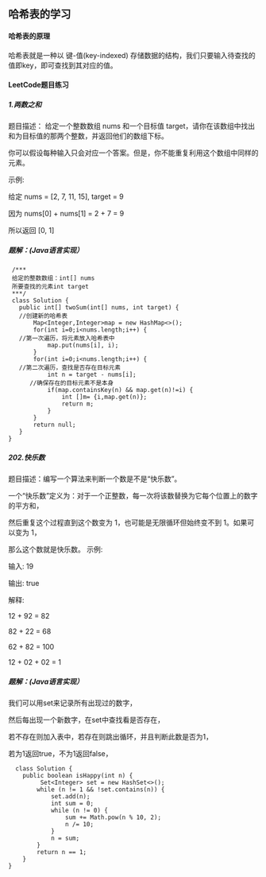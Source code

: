 ## 哈希表的学习
#### 哈希表的原理
哈希表就是一种以 键-值(key-indexed) 存储数据的结构，我们只要输入待查找的值即key，即可查找到其对应的值。
#### LeetCode题目练习
##### 1.两数之和
题目描述：
给定一个整数数组 nums 和一个目标值 target，请你在该数组中找出和为目标值的那两个整数，并返回他们的数组下标。

你可以假设每种输入只会对应一个答案。但是，你不能重复利用这个数组中同样的元素。

示例:

给定 nums = [2, 7, 11, 15], target = 9

因为 nums[0] + nums[1] = 2 + 7 = 9

所以返回 [0, 1]
##### 题解：(Java语言实现）
 ``` 
  /***
  给定的整数数组：int[] nums
  所要查找的元素int target
  ***/
  class Solution {
    public int[] twoSum(int[] nums, int target) {
    //创建新的哈希表
        Map<Integer,Integer>map = new HashMap<>();
		for(int i=0;i<nums.length;i++) {
    //第一次遍历，将元素放入哈希表中
			map.put(nums[i], i);
		}
		for(int i=0;i<nums.length;i++) {
    //第二次遍历，查找是否存在目标元素
			int n = target - nums[i];
       //确保存在的目标元素不是本身
			if(map.containsKey(n) && map.get(n)!=i) {
				int []m= {i,map.get(n)};
				return m;
			}
		}
		return null;
    }
} 
  ```
##### 202.快乐数
题目描述：编写一个算法来判断一个数是不是“快乐数”。

一个“快乐数”定义为：对于一个正整数，每一次将该数替换为它每个位置上的数字的平方和，

然后重复这个过程直到这个数变为 1，也可能是无限循环但始终变不到 1。如果可以变为 1，

那么这个数就是快乐数。
示例: 

输入: 19

输出: true

解释: 

12 + 92 = 82

82 + 22 = 68

62 + 82 = 100

12 + 02 + 02 = 1

##### 题解：(Java语言实现）
我们可以用set来记录所有出现过的数字，

然后每出现一个新数字，在set中查找看是否存在，

若不存在则加入表中，若存在则跳出循环，并且判断此数是否为1，

若为1返回true，不为1返回false，

``` 
  class Solution {
    public boolean isHappy(int n) {
         Set<Integer> set = new HashSet<>();
        while (n != 1 && !set.contains(n)) {
            set.add(n);
            int sum = 0;
            while (n != 0) {
                sum += Math.pow(n % 10, 2);
                n /= 10;
            }
            n = sum;
        }
        return n == 1;
    }
} 
 ```
 

  
